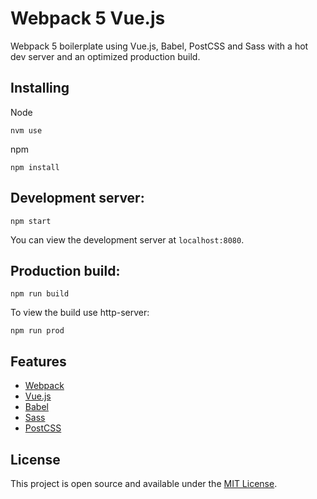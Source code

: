 # Webpack 5 Vue.js

Webpack 5 boilerplate using Vue.js, Babel, PostCSS and Sass with a hot dev server and an optimized production build.

## Installing

Node
```
nvm use
```
npm
```
npm install
```

## Development server:

```
npm start
```
You can view the development server at `localhost:8080`.

## Production build:

```
npm run build
```
To view the build use http-server:
```
npm run prod
```

## Features

- [Webpack](https://webpack.js.org/)
- [Vue.js](https://vuejs.org/)
- [Babel](https://babeljs.io/)
- [Sass](https://sass-lang.com/)
- [PostCSS](https://postcss.org/)

## License

This project is open source and available under the [MIT License](LICENSE).
